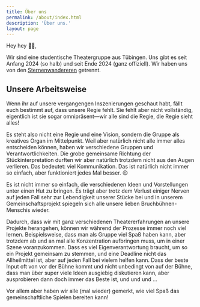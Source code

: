 ```yaml
---
title: Über uns
permalink: /about/index.html
description: 'Über uns.'
layout: page
---
```


Hey hey 👋👋,

Wir sind eine studentische Theatergruppe aus Tübingen. Uns gibt es seit Anfang 2024 (so halb) und seit Ende 2024 (ganz offiziell). Wir haben uns von den <a href="https://sternenwanderer.github.io">Sternenwandereren</a> getrennt.

## Unsere Arbeitsweise

Wenn ihr auf unsere vergangengen Inszenierungen geschaut habt, fällt euch bestimmt auf, dass unsere Regie fehlt. Sie fehlt aber nicht vollständig, eigentlich ist sie sogar omnipräsent—wir alle sind die Regie, die Regie sieht alles!

Es steht also nicht eine Regie und eine Vision, sondern die Gruppe als kreatives Organ im Mittelpunkt. Weil aber natürlich nicht alle immer alles entscheiden können, haben wir verschiedene Gruppen und Verantwortlichkeiten. Die grobe gemeinsame Richtung der Stückinterpretation durften wir aber natürlich trotzdem nicht aus den Augen verlieren. Das bedeutet: viel Kommunikation. Das ist natürlich nicht immer so einfach, aber funktioniert jedes Mal besser. 😉

Es ist nicht immer so einfach, die verschiedenen Ideen und Vorstellungen unter einen Hut zu bringen. Es trägt aber trotz dem Verlust einiger Nerven auf jeden Fall sehr zur Lebendigkeit unserer Stücke bei und in unserem Gemeinschaftsprojekt spiegeln sich alle unsere lieben Bruchbühnen-Menschis wieder.

Dadurch, dass wir mit ganz verschiedenen Theatererfahrungen an unsere Projekte herangehen, können wir während der Prozesse immer noch viel lernen. Beispielsweise, dass man als Gruppe viel Spaß haben kann, aber trotzdem ab und an mal alle Konzentration aufbringen muss, um in einer Szene voranzukommen. Dass es viel Eigenverantwortung braucht, um so ein Projekt gemeinsam zu stemmen, und eine Deadline nicht das Allheilmittel ist, aber auf jeden Fall bei vielem helfen kann. Dass der beste Input oft von vor der Bühne kommt und nicht unbedingt von auf der Bühne, dass man über super viele Ideen ausgiebig diskutieren kann, aber ausprobieren dann doch immer das Beste ist, und und und …

Vor allem aber haben wir alle (mal wieder) gemerkt, wie viel Spaß das gemeinschaftliche Spielen bereiten kann!
